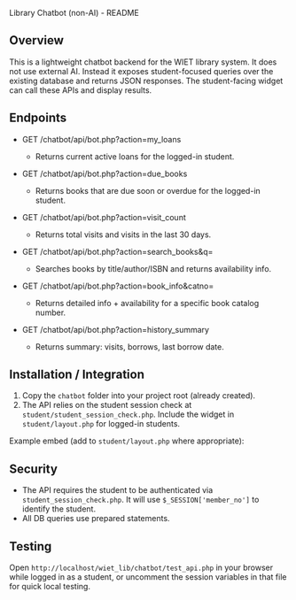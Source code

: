 Library Chatbot (non-AI) - README

## Overview

This is a lightweight chatbot backend for the WIET library system. It does not use external AI. Instead it exposes student-focused queries over the existing database and returns JSON responses. The student-facing widget can call these APIs and display results.

## Endpoints

- GET /chatbot/api/bot.php?action=my_loans

  - Returns current active loans for the logged-in student.

- GET /chatbot/api/bot.php?action=due_books

  - Returns books that are due soon or overdue for the logged-in student.

- GET /chatbot/api/bot.php?action=visit_count

  - Returns total visits and visits in the last 30 days.

- GET /chatbot/api/bot.php?action=search_books&q=<query>

  - Searches books by title/author/ISBN and returns availability info.

- GET /chatbot/api/bot.php?action=book_info&catno=<catno>

  - Returns detailed info + availability for a specific book catalog number.

- GET /chatbot/api/bot.php?action=history_summary
  - Returns summary: visits, borrows, last borrow date.

## Installation / Integration

1. Copy the `chatbot` folder into your project root (already created).
2. The API relies on the student session check at `student/student_session_check.php`. Include the widget in `student/layout.php` for logged-in students.

Example embed (add to `student/layout.php` where appropriate):

<div id="chatbot-widget">
  <script type="module">
    import { showMyLoans, showVisitCount } from '/wiet_lib/chatbot/widget.js';
    document.addEventListener('DOMContentLoaded', () => {
      const container = document.getElementById('chatbot-widget');
      const loansDiv = document.createElement('div');
      container.appendChild(loansDiv);
      showMyLoans(loansDiv);
      const visitsDiv = document.createElement('div');
      container.appendChild(visitsDiv);
      showVisitCount(visitsDiv);
    });
  </script>
</div>

## Security

- The API requires the student to be authenticated via `student_session_check.php`. It will use `$_SESSION['member_no']` to identify the student.
- All DB queries use prepared statements.

## Testing

Open `http://localhost/wiet_lib/chatbot/test_api.php` in your browser while logged in as a student, or uncomment the session variables in that file for quick local testing.
